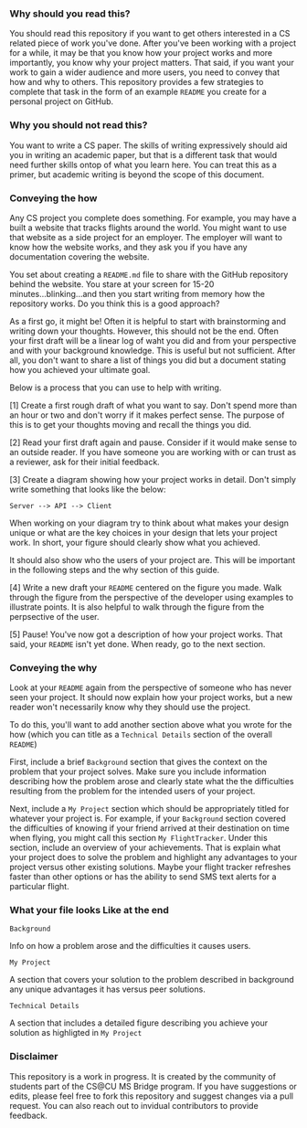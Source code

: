 ### Why should you read this?

You should read this repository if you want to get others interested in a CS related piece of work you've done. After you've been working with a project for a while, it may be that you know how your project works and more importantly, you know why your project matters. That said, if you want your work to gain a wider audience and more users, you need to convey that how and why to others. This repository provides a few strategies to complete that task in the form of an example `README` you create for a personal project on GitHub.

### Why you should not read this?

You want to write a CS paper. The skills of writing expressively should aid you in writing an academic paper, but that is a different task that would need further skills ontop of what you learn here. You can treat this as a primer, but academic writing is beyond the scope of this document. 

### Conveying the how

Any CS project you complete does something. For example, you may have a built a website that tracks flights around the world. You might want to use that website as a side project for an employer. The employer will want to know how the website works, and they ask you if you have any documentation covering the website. 

You set about creating a `README.md` file to share with the GitHub repository behind the website. You stare at your screen for 15-20 minutes...blinking...and then you start writing from memory how the repository works. Do you think this is a good approach? 

As a first go, it might be! Often it is helpful to start with brainstorming and writing down your thoughts. However, this should not be the end. Often your first draft will be a linear log of waht you did and from your perspective and with your background knowledge. This is useful but not sufficient. After all, you don't want to share a list of things you did but a document stating how you achieved your ultimate goal. 

Below is a process that you can use to help with writing. 

[1] Create a first rough draft of what you want to say. Don't spend more than an hour or two and don't worry if it makes perfect sense. The purpose of this is to get your thoughts moving and recall the things you did. 

[2] Read your first draft again and pause. Consider if it would make sense to an outside reader. If you have someone you are working with or can trust as a reviewer, ask for their initial feedback.

[3] Create a diagram showing how your project works in detail. Don't simply write something that looks like the below: 

```
Server --> API --> Client
```

When working on your diagram try to think about what makes your design unique or what are the key choices in your design that lets your project work. In short, your figure should clearly show what you achieved. 

It should also show who the users of your project are. This will be important in the following steps and the why section of this guide.

[4] Write a new draft your `README` centered on the figure you made. Walk through the figure from the perspective of the developer using examples to illustrate points. It is also helpful to walk through the figure from the perpsective of the user. 

[5] Pause! You've now got a description of how your project works. That said, your `README` isn't yet done. When ready, go to the next section. 

### Conveying the why

Look at your `README` again from the perspective of someone who has never seen your project. It should now explain how your project works, but a new reader won't necessarily know why they should use the project. 

To do this, you'll want to add another section above what you wrote for the how (which you can title as a `Technical Details` section of the overall `README`)

First, include a brief `Background` section that gives the context on the problem that your project solves. Make sure you include information describing how the problem arose and clearly state what the the difficulties resulting from the problem for the intended users of your project. 

Next, include a `My Project` section which should be appropriately titled for whatever your project is. For example, if your `Background` section covered the difficulties of knowing if your friend arrived at their destination on time when flying, you might call this section `My FlightTracker`. Under this section, include an overview of your achievements. That is explain what your project does to solve the problem and highlight any advantages to your project versus other existing solutions. Maybe your flight tracker refreshes faster than other options or has the ability to send SMS text alerts for a particular flight. 

### What your file looks Like at the end

`Background`

Info on how a problem arose and the difficulties it causes users. 

`My Project`

A section that covers your solution to the problem described in background any unique advantages it has versus peer solutions. 

`Technical Details`

A section that includes a detailed figure describing you achieve your solution as highligted in `My Project`

### Disclaimer

This repository is a work in progress. It is created by the community of students part of the CS@CU MS Bridge program. If you have suggestions or edits, please feel free to fork this repository and suggest changes via a pull request. You can also reach out to invidual contributors to provide feedback. 
